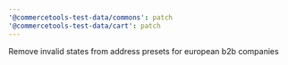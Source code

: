 ```yaml
---
'@commercetools-test-data/commons': patch
'@commercetools-test-data/cart': patch
---
```


Remove invalid states from address presets for european b2b companies
